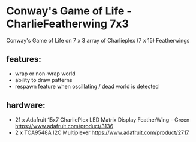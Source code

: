 Conway's Game of Life - CharlieFeatherwing 7x3
======================

  Conway's Game of Life on 7 x 3 array of Charlieplex (7 x 15) Featherwings
  
  features:
  -------
  * wrap or non-wrap world
  * ability to draw patterns 
  * respawn feature when oscillating / dead world is detected


  hardware:
  -------

  * 21 x Adafruit 15x7 CharliePlex LED Matrix Display FeatherWing - Green https://www.adafruit.com/product/3136
  * 2 x TCA9548A I2C Multiplexer https://www.adafruit.com/product/2717